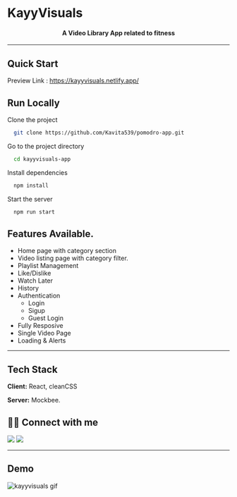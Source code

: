 # KayyVisuals
<h4 align="center">A Video Library App related to fitness</h4>

---

## Quick Start

Preview Link : https://kayyvisuals.netlify.app/

## Run Locally

Clone the project

```bash
  git clone https://github.com/Kavita539/pomodro-app.git
```

Go to the project directory

```bash
  cd kayyvisuals-app
```

Install dependencies

```bash
  npm install
```

Start the server

```bash
  npm run start
```

## Features Available.

- Home page with category section
- Video listing page with category filter.
- Playlist Management
- Like/Dislike
- Watch Later
- History
- Authentication
  - Login
  - Sigup
  - Guest Login
- Fully Resposive
- Single Video Page
- Loading & Alerts


---

## Tech Stack

**Client:** React, cleanCSS

**Server:** Mockbee.

## 👨‍💻 Connect with me

<a href="https://twitter.com/KavitaP_03"><img src="https://img.shields.io/badge/Twitter-1DA1F2?style=for-the-badge&logo=twitter&logoColor=white"/></a>
<a href="https://www.linkedin.com/in/kavita-pathak03/"><img src="https://img.shields.io/badge/LinkedIn-0077B5?style=for-the-badge&logo=linkedin&logoColor=white"/></a>

---

## Demo

![kayyvisuals gif](/public/assets/kayyvisuals.gif)


